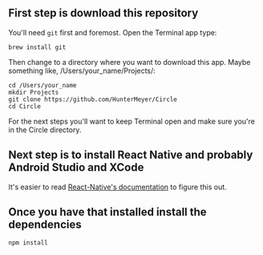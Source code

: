 ## First step is download this repository
You'll need `git` first and foremost. Open the Terminal app type:
```
brew install git
```
Then change to a directory where you want to download this app. Maybe something like, /Users/your_name/Projects/:
```
cd /Users/your_name
mkdir Projects
git clone https://github.com/HunterMeyer/Circle
cd Circle
```

For the next steps you'll want to keep Terminal open and make sure you're in the Circle directory.

## Next step is to install React Native and probably Android Studio and XCode
It's easier to read [React-Native's documentation](http://facebook.github.io/react-native/docs/getting-started.html) to figure this out.

## Once you have that installed install the dependencies
```
npm install
```
